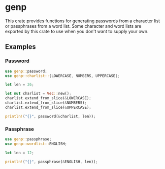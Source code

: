 # genp

This crate provides functions for generating passwords from a character list or passphrases from a word list.
Some character and word lists are exported by this crate to use when you don't want to supply your own.

## Examples

### Password

```rust
use genp::password;
use genp::charlist::{LOWERCASE, NUMBERS, UPPERCASE};

let len = 26;

let mut charlist = Vec::new();
charlist.extend_from_slice(&LOWERCASE);
charlist.extend_from_slice(&NUMBERS);
charlist.extend_from_slice(&UPPERCASE);

println!("{}", password(&charlist, len));
```

### Passphrase

```rust
use genp::passphrase;
use genp::wordlist::ENGLISH;

let len = 12;

println!("{}", passphrase(&ENGLISH, len));
```
